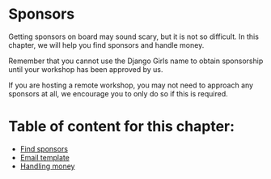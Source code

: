 # Sponsors

Getting sponsors on board may sound scary, but it is not so difficult. In this chapter, we will help you find sponsors and handle money. 

Remember that you cannot use the Django Girls name to obtain sponsorship until your workshop has been approved by us.

If you are hosting a remote workshop, you may not need to approach any sponsors at all, we encourage you to only do so if this is required.

# Table of content for this chapter:

- [Find sponsors](./find_sponsor.md)
- [Email template](./email_template.md)
- [Handling money](./handling_money.md)
